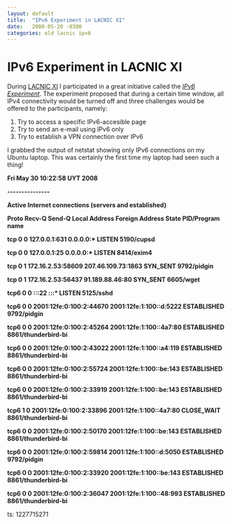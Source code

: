 ```yaml
---
layout: default
title:  "IPv6 Experiment in LACNIC XI"
date:   2008-05-20 -0300
categories: old lacnic ipv6
---
```


# IPv6 Experiment in LACNIC XI

<p>During <a href="http://www.lacnic.net/sp/eventos/lacnicxi/">LACNIC XI</a> I participated in a great initiative called the <a href="http://www.lacnic.net/sp/eventos/lacnicxi/experimentoIPv6.html"><em>IPv6 Experiment</em></a>. The experiment proposed that during a certain time window, all IPv4 connectivity would be turned off and three challenges would be offered to the participants, namely:</p>
<ol>
<li>Try to access a specific IPv6-accesible page</li>
<li>Try to send an e-mail using IPv6 only</li>
<li>Try to establish a VPN connection over IPv6</li>
</ol>
<p>I grabbed the output of netstat showing only IPv6 connections on my Ubuntu laptop. This was certainly the first time my laptop had seen such a thing!</p>
<p><strong>Fri May 30 10:22:58 UYT 2008</strong></p>
<p><strong>--------------- </strong></p>
<p><strong>Active Internet connections (servers and established) </strong></p>
<p><strong>Proto Recv-Q Send-Q Local Address Foreign Address State PID/Program name </strong></p>
<p><strong>tcp 0 0 127.0.0.1:631 0.0.0.0:* LISTEN 5190/cupsd </strong></p>
<p><strong>tcp 0 0 127.0.0.1:25 0.0.0.0:* LISTEN 8414/exim4 </strong></p>
<p><strong>tcp 0 1 172.16.2.53:58609 207.46.109.73:1863 SYN_SENT 9792/pidgin </strong></p>
<p><strong>tcp 0 1 172.16.2.53:56437 91.189.88.46:80 SYN_SENT 6605/wget </strong></p>
<p><strong>tcp6 0 0 :::22 :::* LISTEN 5125/sshd </strong></p>
<p><strong>tcp6 0 0 2001:12fe:0:100:2:44670 2001:12fe:1:100::d:5222 ESTABLISHED 9792/pidgin </strong></p>
<p><strong>tcp6 0 0 2001:12fe:0:100:2:45264 2001:12fe:1:100::4a7:80 ESTABLISHED 8861/thunderbird-bi </strong></p>
<p><strong>tcp6 0 0 2001:12fe:0:100:2:43022 2001:12fe:1:100::a4:119 ESTABLISHED 8861/thunderbird-bi </strong></p>
<p><strong>tcp6 0 0 2001:12fe:0:100:2:55724 2001:12fe:1:100::be:143 ESTABLISHED 8861/thunderbird-bi </strong></p>
<p><strong>tcp6 0 0 2001:12fe:0:100:2:33919 2001:12fe:1:100::be:143 ESTABLISHED 8861/thunderbird-bi </strong></p>
<p><strong>tcp6 1 0 2001:12fe:0:100:2:33896 2001:12fe:1:100::4a7:80 CLOSE_WAIT 8861/thunderbird-bi </strong></p>
<p><strong>tcp6 0 0 2001:12fe:0:100:2:50170 2001:12fe:1:100::be:143 ESTABLISHED 8861/thunderbird-bi </strong></p>
<p><strong>tcp6 0 0 2001:12fe:0:100:2:59814 2001:12fe:1:100::d:5050 ESTABLISHED 9792/pidgin </strong></p>
<p><strong>tcp6 0 0 2001:12fe:0:100:2:33920 2001:12fe:1:100::be:143 ESTABLISHED 8861/thunderbird-bi </strong></p>
<p><strong>tcp6 0 0 2001:12fe:0:100:2:36047 2001:12fe:1:100::48:993 ESTABLISHED 8861/thunderbird-bi </strong></p>

<p>
  ts: 1227715271
</p>


